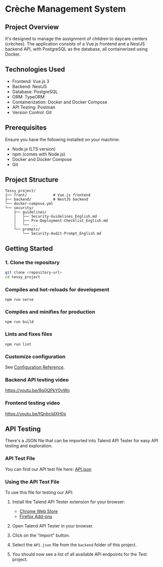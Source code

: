 #  Crèche Management System

## Project Overview

 It's designed to manage the assignment of children to daycare centers (crèches). The application consists of a Vue.js frontend and a NestJS backend API, with PostgreSQL as the database, all containerized using Docker.

## Technologies Used

- Frontend: Vue.js 3
- Backend: NestJS
- Database: PostgreSQL
- ORM: TypeORM
- Containerization: Docker and Docker Compose
- API Testing: Postman
- Version Control: Git

## Prerequisites

Ensure you have the following installed on your machine:

- Node.js (LTS version)
- npm (comes with Node.js)
- Docker and Docker Compose
- Git

## Project Structure

```
Tessy_project/
├── front/            # Vue.js frontend
├── backend/          # NestJS backend
└── docker-compose.yml
└── security/
    ├── guidelines/
    │   ├── Security-Guidelines_English.md
    │   ├── Pre-Deployment-Checklist_English.md
    │   └── ...
    └── prompts/
        └── Security-Audit-Prompt_English.md
```

## Getting Started

### 1. Clone the repository

```bash
git clone <repository-url>
cd tessy_project
```

### Compiles and hot-reloads for development
```
npm run serve
```

### Compiles and minifies for production
```
npm run build
```

### Lints and fixes files
```
npm run lint
```

### Customize configuration
See [Configuration Reference](https://cli.vuejs.org/config/).

### Backend API testing video
https://youtu.be/8g0QPkY0yWo

### Frontend testing video
https://youtu.be/fQnbcldXH0s

## API Testing

There's a JSON file that can be imported into Talend API Tester for easy API testing and exploration.

### API Test File

You can find our API test file here: [API.json](./backend/API.json)

### Using the API Test File

To use this file for testing our API:

1. Install the Talend API Tester extension for your browser:
   - [Chrome Web Store](https://chrome.google.com/webstore/detail/talend-api-tester-free-ed/aejoelaoggembcahagimdiliamlcdmfm)
   - [Firefox Add-ons](https://addons.mozilla.org/en-US/firefox/addon/talend-api-tester/)

2. Open Talend API Tester in your browser.

3. Click on the "Import" button.

4. Select the `API.json` file from the `backend` folder of this project.

5. You should now see a list of all available API endpoints for the Test project.
